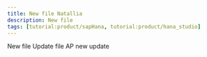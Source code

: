 ```yaml
---
title: New file Natallia
description: New file
tags: [tutorial:product/sapHana, tutorial:product/hana_studio]
---
```


New file
Update file
AP
new update
